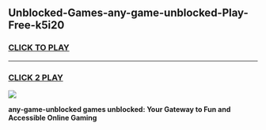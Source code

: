 
## Unblocked-Games-any-game-unblocked-Play-Free-k5i20
<h3>
<a href="https://premium76.site?title=any-game-unblocked&ref=18A1">CLICK TO PLAY</a></h3>
<hr>

<h3>
<a href="https://premium76.site?title=any-game-unblocked&ref=18A1">CLICK 2 PLAY</a>
  
</h3>

<a href="https://premium76.site?title=any-game-unblocked&ref=18A1"><img src="https://clearcache.store/games.png"></a>


**any-game-unblocked games unblocked: Your Gateway to Fun and Accessible Online Gaming**
